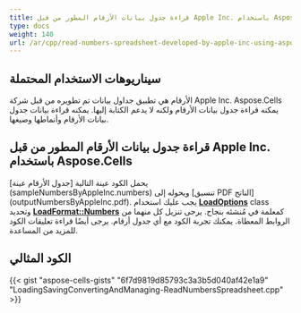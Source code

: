 ```yaml
---
title: قراءة جدول بيانات الأرقام المطور من قبل Apple Inc. باستخدام Aspose.Cells
type: docs
weight: 140
url: /ar/cpp/read-numbers-spreadsheet-developed-by-apple-inc-using-aspose-cells/
---
```


## **سيناريوهات الاستخدام المحتملة**

الأرقام هي تطبيق جداول بيانات تم تطويره من قبل شركة Apple Inc. Aspose.Cells يمكنه قراءة جدول بيانات الأرقام ولكنه لا يدعم الكتابة إليها. يمكنه قراءة بيانات جدول بيانات الأرقام وأنماطها وصيغها.

## **قراءة جدول بيانات الأرقام المطور من قبل Apple Inc. باستخدام Aspose.Cells**

يحمل الكود عينة التالية [جدول الأرقام عينة] (sampleNumbersByAppleInc.numbers) ويحوله إلى [تنسيق PDF الناتج] (outputNumbersByAppleInc.pdf). يجب عليك استخدام **[LoadOptions](https://reference.aspose.com/cells/cpp/aspose.cells/loadoptions/)** class وتحديد **[LoadFormat::Numbers](https://reference.aspose.com/cells/cpp/aspose.cells/loadformat/)** كمعلمة في مُنشئه بنجاح. يرجى تنزيل كل منهما من الروابط المعطاة. يمكنك تجربة الكود مع أي جدول أرقام. يرجى أيضًا قراءة تعليقات الكود للمزيد من المساعدة.

## **الكود المثالي**

{{< gist "aspose-cells-gists" "6f7d9819d85793c3a3b5d040af42e1a9" "LoadingSavingConvertingAndManaging-ReadNumbersSpreadsheet.cpp" >}}

